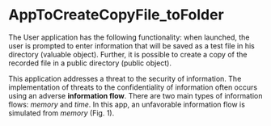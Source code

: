 # AppToCreateCopyFile_toFolder
The User application has the following functionality: when launched, the user is prompted to enter information that will be saved as a test file in his directory (valuable object). Further, it is possible to create a copy of the recorded file in a public directory (public object).

This application addresses a threat to the security of information. The implementation of threats to the confidentiality of information often occurs using an adverse **information flow**. There are two main types of information flows: *memory* and *time*. In this app, an unfavorable information flow is simulated from *memory* (Fig. 1).
